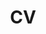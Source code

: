 ---
layout: redirect
title: CV
icon: fas fa-user
order: 3
permalink: resume/
redirect_to: https://drive.google.com/file/d/1wQv6z3MeiukW_KwhyOI0EZQQxqehsUIx/view?usp=sharing
---